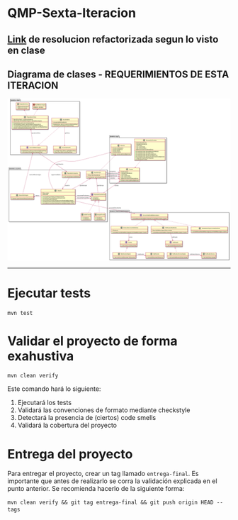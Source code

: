 # QMP-Sexta-Iteracion

## [Link](https://github.com/AlejandroDeheza/QMP/tree/qmp6-refactorizado) de resolucion refactorizada segun lo visto en clase

## Diagrama de clases - REQUERIMIENTOS DE ESTA ITERACION

<p align="center"> 
<img src="diagramas/qmp6.png">
</p>


---


# Ejecutar tests

```
mvn test
```

# Validar el proyecto de forma exahustiva

```
mvn clean verify
```

Este comando hará lo siguiente:

 1. Ejecutará los tests
 2. Validará las convenciones de formato mediante checkstyle
 3. Detectará la presencia de (ciertos) code smells
 4. Validará la cobertura del proyecto

# Entrega del proyecto

Para entregar el proyecto, crear un tag llamado `entrega-final`. Es importante que antes de realizarlo se corra la validación
explicada en el punto anterior. Se recomienda hacerlo de la siguiente forma:

```
mvn clean verify && git tag entrega-final && git push origin HEAD --tags
```

